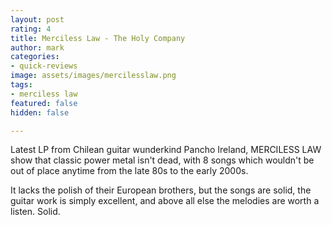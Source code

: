 ```yaml
---
layout: post
rating: 4
title: Merciless Law - The Holy Company
author: mark
categories:
- quick-reviews
image: assets/images/mercilesslaw.png
tags:
- merciless law
featured: false
hidden: false

---
```

Latest LP from Chilean guitar wunderkind Pancho Ireland, MERCILESS LAW show that classic power metal isn't dead, with 8 songs which wouldn't be out of place anytime from the late 80s to the early 2000s. 

It lacks the polish of their European brothers, but the songs are solid, the guitar work is simply excellent, and above all else the melodies are worth a listen. Solid.
